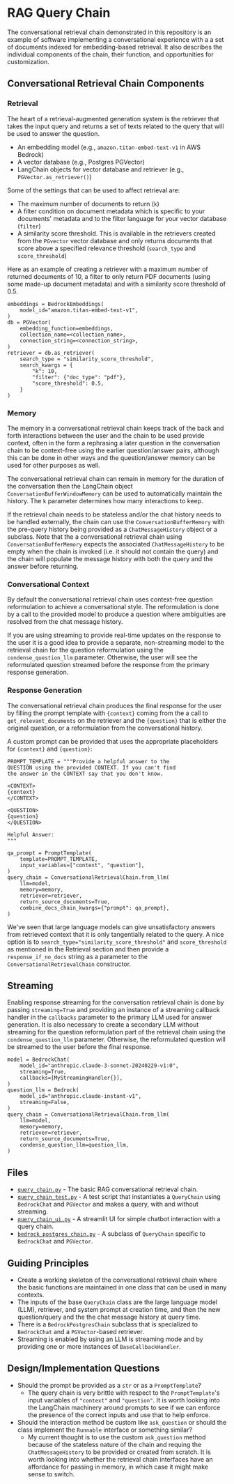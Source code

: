 # RAG Query Chain

The conversational retrieval chain demonstrated in this repository is
an example of software implementing a conversational experience with a
a set of documents indexed for embedding-based retrieval. It also
describes the individual components of the chain, their function, and
opportunities for customization.

## Conversational Retrieval Chain Components

### Retrieval

The heart of a retrieval-augmented generation system is the retriever
that takes the input query and returns a set of texts related to the
query that will be used to answer the question.

- An embedding model (e.g., `amazon.titan-embed-text-v1` in AWS Bedrock)
- A vector database (e.g., Postgres PGVector)
- LangChain objects for vector database and retriever (e.g., `PGVector.as_retriever()`)

Some of the settings that can be used to affect retrieval are:

- The maximum number of documents to return (`k`)
- A filter condition on document metadata which is specific to your
  documents' metadata and to the filter language for your vector
  database (`filter`)
- A similarity score threshold. This is available in the retrievers
  created from the `PGvector` vector database and only returns
  documents that score above a specified relevance threshold
  (`search_type` and `score_threshold`)

Here as an example of creating a retriever with a maximum number
of returned documents of 10, a filter to only return PDF documents
(using some made-up document metadata) and with a similarity
score threshold of 0.5.

```
embeddings = BedrockEmbeddings(
    model_id="amazon.titan-embed-text-v1",
)
db = PGVector(
    embedding_function=embeddings,
    collection_name=<collection_name>,
    connection_string=<connection_string>,
)
retriever = db.as_retriever(
    search_type = "similarity_score_threshold",
    search_kwargs = {
        "k": 10,
        "filter": {"doc_type": "pdf"},
        "score_threshold": 0.5,
    }
)
```

### Memory

The memory in a conversational retrieval chain keeps track of the back
and forth interactions between the user and the chain to be used
provide context, often in the form a rephrasing a later question
in the conversation chain to be context-free using the earlier
question/answer pairs, although this can be done in other ways
and the question/answer memory can be used for other purposes as well.

The conversational retrieval chain can remain in memory for the
duration of the conversation then the LangChain object
`ConversationBufferWindowMemory` can be used to automatically maintain
the history. The `k` parameter determines how many interactions to
keep.

If the retrieval chain needs to be stateless and/or the chat history
needs to be handled externally, the chain can use the
`ConversationBufferMemory` with the pre-query history being provided
as a `ChatMessageHistory` object or a subclass. Note that the a
conversational retrieval chain using `ConversationBufferMemory` expects
the associated `ChatMessageHistory` to be empty when the chain is
invoked (i.e. it should not contain the query) and the chain will
populate the message history with both the query and the answer
before returning.

### Conversational Context

By default the conversational retrieval chain uses context-free
question reformulation to achieve a conversational style. The 
reformulation is done by a call to the provided model to
produce a question where ambiguities are resolved from the
chat message history.

If you are using streaming to provide real-time updates on the
response to the user it is a good idea to provide a separate,
non-streaming model to the retrieval chain for the question
reformulation using the `condense_question_llm` parameter. Otherwise,
the user will see the reformulated question streamed before
the response from the primary response generation.

### Response Generation

The conversational retrieval chain produces the final response for the
user by filling the prompt template with `{context}` coming from the
a call to `get_relevant_documents` on the retriever and the `{question}`
that is either the original question, or a reformulation from the 
conversational history.

A custom prompt can be provided that uses the appropriate 
placeholders for `{context}` and `{question}`:

```
PROMPT_TEMPLATE = """Provide a helpful answer to the
QUESTION using the provided CONTEXT. If you can't find
the answer in the CONTEXT say that you don't know.

<CONTEXT>
{context}
</CONTEXT>

<QUESTION>
{question}
</QUESTION>

Helpful Answer:
"""

qa_prompt = PromptTemplate(
    template=PROMPT_TEMPLATE,
    input_variables=["context", "question"],
)
query_chain = ConversationalRetrievalChain.from_llm(
    llm=model,
    memory=memory,
    retriever=retriever,
    return_source_documents=True,
    combine_docs_chain_kwargs={"prompt": qa_prompt},
)
```

We've seen that large language models can give unsatisfactory answers
from retrieved context that it is only tangentially related to the
query. A nice option is to `search_type="similarity_score_threshold"`
and `score_threshold` as mentioned in the Retrieval section and
then provide a `response_if_no_docs` string as a parameter to
the `ConversationalRetrievalChain` constructor.

## Streaming

Enabling response streaming for the conversation retrieval chain is
done by passing `streaming=True` and providing an instance of a
streaming callback handler in the `callbacks` parameter to the primary
LLM used for answer generation. It is also necessary to create a
secondary LLM without streaming for the question reformulation part of
the retrieval chain using the `condense_question_llm`
parameter. Otherwise, the reformulated question will be streamed to
the user before the final response.

```
model = BedrockChat(
    model_id="anthropic.claude-3-sonnet-20240229-v1:0",
    streaming=True,
    callbacks=[MyStreamingHandler{}],
)
question_llm = Bedrock(
    model_id="anthropic.claude-instant-v1",
    streaming=False,
)
query_chain = ConversationalRetrievalChain.from_llm(
    llm=model,
    memory=memory,
    retriever=retriever,
    return_source_documents=True,
    condense_question_llm=question_llm,
)
```

## Files

- [`query_chain.py`](query_chain.py) - The basic RAG conversational retrieval chain.
- [`query_chain_test.py`](query_chain_test.py) - A test script that instantiates
  a `QueryChain` using `BedrockChat` and `PGVector` and makes a query, with and
  without streaming.
- [`query_chain_ui.py`](query_chain_ui.py) - A streamlit UI for simple chatbot
  interaction with a query chain.
- [`bedrock_postgres_chain.py`](bedrock_postgres_chain.py) - A subclass of
  `QueryChain` specific to `BedrockChat` and `PGVector`.

## Guiding Principles

- Create a working skeleton of the conversational retrieval
  chain where the basic functions are maintained in one class
  that can be used in many contexts.
- The inputs of the base `QueryChain` class are the large
  language model (LLM), retriever, and system prompt at
  creation time, and then the new question/query and the
  the chat message history at query time.
- There is a `BedrockPostgresChain` subclass that is specialized
  to `BedrockChat` and a `PGVector`-based retriever.
- Streaming is enabled by using an LLM is streaming mode and
  by providing one or more instances of `BaseCallbackHandler`.

## Design/Implementation Questions

- Should the prompt be provided as a `str` or as a `PromptTemplate`?
  - The query chain is very brittle with respect to the `PromptTemplate`'s 
    input variables of `"context"` and `"question"`. It is worth looking into
    the LangChain machinery around prompts to see if we can enforce the
    presence of the correct inputs and use that to help enforce.
- Should the interaction method be custom like `ask_question` or should
  the class implement the `Runnable` interface or something similar?
  - My current thought is to use the custom `ask_question` method because
    of the stateless nature of the chain and requing the `ChatMessageHistory`
    to be provided or created from scratch. It is worth looking into
    whether the retrieval chain interfaces have an affordance for passing
    in memory, in which case it might make sense to switch.
